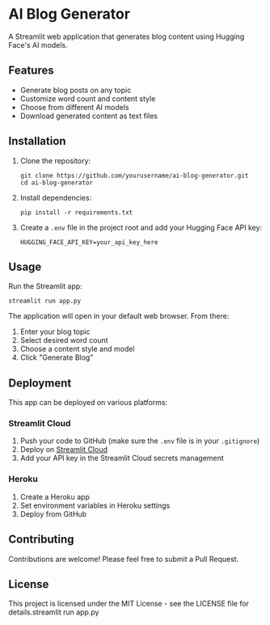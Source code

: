 # AI Blog Generator

A Streamlit web application that generates blog content using Hugging Face's AI models.

## Features

- Generate blog posts on any topic
- Customize word count and content style
- Choose from different AI models
- Download generated content as text files

## Installation

1. Clone the repository:
   ```
   git clone https://github.com/yourusername/ai-blog-generator.git
   cd ai-blog-generator
   ```

2. Install dependencies:
   ```
   pip install -r requirements.txt
   ```

3. Create a `.env` file in the project root and add your Hugging Face API key:
   ```
   HUGGING_FACE_API_KEY=your_api_key_here
   ```

## Usage

Run the Streamlit app:
```
streamlit run app.py
```

The application will open in your default web browser. From there:

1. Enter your blog topic
2. Select desired word count
3. Choose a content style and model
4. Click "Generate Blog"

## Deployment

This app can be deployed on various platforms:

### Streamlit Cloud

1. Push your code to GitHub (make sure the `.env` file is in your `.gitignore`)
2. Deploy on [Streamlit Cloud](https://streamlit.io/cloud)
3. Add your API key in the Streamlit Cloud secrets management

### Heroku

1. Create a Heroku app
2. Set environment variables in Heroku settings
3. Deploy from GitHub

## Contributing

Contributions are welcome! Please feel free to submit a Pull Request.

## License

This project is licensed under the MIT License - see the LICENSE file for details.streamlit run app.py